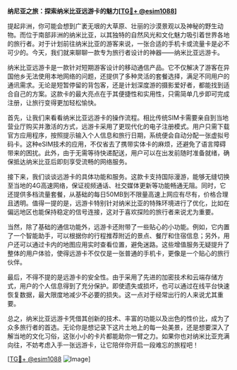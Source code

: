 **纳尼亚之旅：探索纳米比亚远游卡的魅力[[TG💪+ @esim1088](https://t.me/s/esim1088)]**

提起非洲，你可能会想到广袤无垠的大草原、壮丽的沙漠景观以及神秘的野生动物。而位于南部非洲的纳米比亚，以其独特的自然风光和文化魅力吸引着世界各地的旅行者。对于计划前往纳米比亚的游客来说，一张合适的手机卡或流量卡是必不可少的。今天，我们就来聊聊一款专为旅行者设计的神器——纳米比亚远游卡。

纳米比亚远游卡是一款针对短期游客设计的移动通信产品。它不仅解决了游客在异国他乡无法使用本地网络的问题，还提供了多种灵活的套餐选择，满足不同用户的通讯需求。无论是短暂停留的背包客，还是计划深度游的摄影爱好者，都能找到适合自己的方案。这款卡的最大亮点在于其便捷性和实用性，只需简单几步即可完成注册，让旅行变得更加轻松愉快。

首先，让我们来看看纳米比亚远游卡的操作流程。相比传统SIM卡需要亲自到当地营业厅购买并激活的方式，远游卡采用了更现代化的电子注册模式。用户只需下载官方应用程序，按照提示输入个人信息和旅行日期，系统便会自动分配一张虚拟号码卡。这种eSIM技术的应用，不仅省去了携带实体卡的麻烦，还避免了语言障碍带来的困扰。此外，由于无需等待快递配送，用户可以在出发前随时准备就绪，确保抵达纳米比亚后即刻享受流畅的网络服务。

接下来，我们谈谈远游卡的具体功能和服务。这款卡支持国际漫游，能够无缝切换至当地的4G高速网络，保证视频通话、社交媒体更新等功能畅通无阻。同时，它还提供多档流量套餐，从基础的每日50MB到不限量高速上网应有尽有，价格合理且透明。值得一提的是，远游卡特别针对纳米比亚的特殊环境进行了优化，比如在偏远地区也能保持稳定的信号连接，这对于喜欢探险的旅行者来说尤为重要。

当然，除了基础的通信功能外，远游卡还附带了一些贴心的小功能。例如，它内置了一个智能助手，可以根据你的行程推荐附近的景点、餐厅和住宿信息；另外，用户还可以通过卡内的地图应用实时查看位置，避免迷路。这些增值服务无疑提升了整体的用户体验，使得远游卡不仅仅是一张普通的手机卡，更像是一个贴心的旅行伙伴。

最后，不得不提的是远游卡的安全性。由于采用了先进的加密技术和云端存储方式，用户的个人信息得到了充分保护。即使遗失或损坏，也可以通过在线平台快速恢复数据，最大限度地减少不必要的损失。这一点对于经常出行的人来说尤其重要。

总之，纳米比亚远游卡凭借其创新的技术、丰富的功能以及出色的性价比，成为了众多旅行者的首选。无论你是想记录下这片土地上的每一处美景，还是想要深入了解当地的文化习俗，这张小小的卡片都能助你一臂之力。如果你也对纳米比亚充满向往，不妨考虑入手一张远游卡，让它陪伴你开启一段难忘的旅程吧！

[[TG💪+ @esim1088](https://t.me/s/esim1088) ![Image](https://i.postimg.cc/4NQfJmqS/Snipaste-2025-05-13-00-14-12.png)]